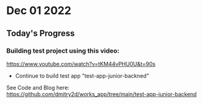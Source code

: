 # Dec 01 2022

## Today's Progress

### Building test project using this video:
https://www.youtube.com/watch?v=tKM44vPHU0U&t=90s

* Continue to build test app "test-app-junior-backned"

See Code and Blog here: https://github.com/dmitry2d/works_app/tree/main/test-app-junior-backend